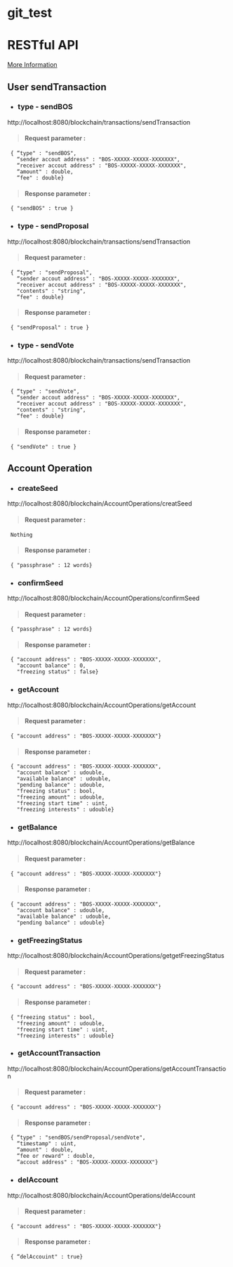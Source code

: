 # git_test

# RESTful API

[ More Information](https://www.boscoin.io)

## User sendTransaction

- ### type - sendBOS

 http://localhost:8080/blockchain/transactions/sendTransaction

>#### Request parameter :
```
 { “type" : "sendBOS",
   “sender accout address" : "BOS-XXXXX-XXXXX-XXXXXXX",
   “receiver accout address" : "BOS-XXXXX-XXXXX-XXXXXXX",
   “amount" : double,
   “fee" : double}
```
>#### Response parameter :
```
 { "sendBOS" : true }
```

- ### type - sendProposal

 http://localhost:8080/blockchain/transactions/sendTransaction

> #### Request parameter :
```
 { “type" : "sendProposal",
   “sender accout address" : "BOS-XXXXX-XXXXX-XXXXXXX",
   “receiver accout address" : "BOS-XXXXX-XXXXX-XXXXXXX",
   "contents" : "string",
   “fee" : double}
```
> #### Response parameter :
```
 { "sendProposal" : true }
```

- ### type - sendVote

 http://localhost:8080/blockchain/transactions/sendTransaction

> #### Request parameter :
```
 { “type" : "sendVote",
   “sender accout address" : "BOS-XXXXX-XXXXX-XXXXXXX",
   “receiver accout address" : "BOS-XXXXX-XXXXX-XXXXXXX",
   "contents" : "string",
   “fee" : double}
```
> #### Response parameter :
```
 { "sendVote" : true }
```

## Account Operation

- ### createSeed

 http://localhost:8080/blockchain/AccountOperations/creatSeed

> #### Request parameter :
```
 Nothing
```
> #### Response parameter :
```
 { "passphrase" : 12 words}
```

- ### confirmSeed

 http://localhost:8080/blockchain/AccountOperations/confirmSeed

> #### Request parameter :
```
 { "passphrase" : 12 words}
```
> #### Response parameter :
```
 { "account address" : "BOS-XXXXX-XXXXX-XXXXXXX",
   "account balance" : 0,
   "freezing status" : false}
```

- ### getAccount

 http://localhost:8080/blockchain/AccountOperations/getAccount

> #### Request parameter :
```
 { "account address" : "BOS-XXXXX-XXXXX-XXXXXXX"}
```
> #### Response parameter :
```
 { "account address" : "BOS-XXXXX-XXXXX-XXXXXXX",
   "account balance" : udouble,
   "available balance" : udouble,
   "pending balance" : udouble, 
   "freezing status" : bool,
   "freezing amount" : udouble,
   "freezing start time" : uint,
   "freezing interests" : udouble}
```

- ### getBalance

 http://localhost:8080/blockchain/AccountOperations/getBalance

> #### Request parameter :
```
 { "account address" : "BOS-XXXXX-XXXXX-XXXXXXX"}
```
> #### Response parameter :
```
 { "account address" : "BOS-XXXXX-XXXXX-XXXXXXX",
   "account balance" : udouble,
   "available balance" : udouble,
   "pending balance" : udouble}
```

- ### getFreezingStatus

 http://localhost:8080/blockchain/AccountOperations/getgetFreezingStatus

> #### Request parameter :
```
 { "account address" : "BOS-XXXXX-XXXXX-XXXXXXX"}
```
> #### Response parameter :
```
 { "freezing status" : bool,
   "freezing amount" : udouble,
   "freezing start time" : uint,
   "freezing interests" : udouble}
```

- ### getAccountTransaction

 http://localhost:8080/blockchain/AccountOperations/getAccountTransaction

> #### Request parameter :
```
 { "account address" : "BOS-XXXXX-XXXXX-XXXXXXX"}
```
> #### Response parameter :
```
 { “type" : "sendBOS/sendProposal/sendVote",
   “timestamp" : uint,
   “amount" : double,
   “fee or reward" : double,
   “accout address" : "BOS-XXXXX-XXXXX-XXXXXXX"}
```

- ### delAccount

 http://localhost:8080/blockchain/AccountOperations/delAccount

> #### Request parameter :
```
 { "account address" : "BOS-XXXXX-XXXXX-XXXXXXX"}
```
> #### Response parameter :
```
 { “delAccouint" : true}
```